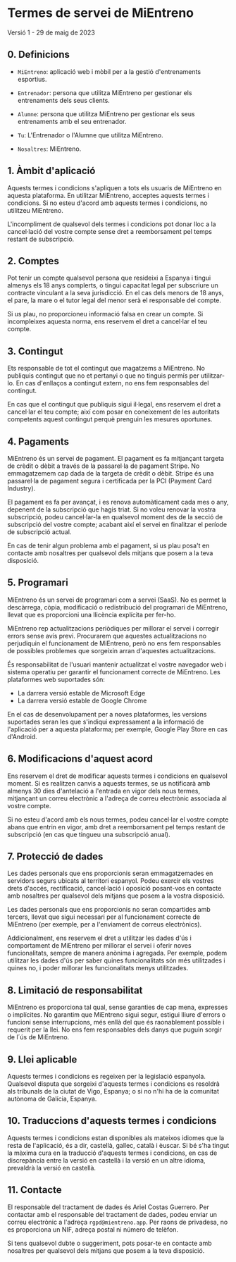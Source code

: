 # Termes de servei de MiEntreno

Versió 1 - 29 de maig de 2023

## 0. Definicions

- `MiEntreno`: aplicació web i mòbil per a la gestió d'entrenaments esportius.

- `Entrenador`: persona que utilitza MiEntreno per gestionar els entrenaments dels seus clients.

- `Alumne`: persona que utilitza MiEntreno per gestionar els seus entrenaments amb el seu entrenador.

- `Tu`: L'Entrenador o l'Alumne que utilitza MiEntreno.

- `Nosaltres`: MiEntreno.

## 1. Àmbit d'aplicació

Aquests termes i condicions s'apliquen a tots els usuaris de MiEntreno en aquesta plataforma. En utilitzar MiEntreno, acceptes aquests termes i condicions. Si no esteu d'acord amb aquests termes i condicions, no utilitzeu MiEntreno.

L'incompliment de qualsevol dels termes i condicions pot donar lloc a la cancel·lació del vostre compte sense dret a reemborsament pel temps restant de subscripció.

## 2. Comptes

Pot tenir un compte qualsevol persona que resideixi a Espanya i tingui almenys els 18 anys complerts, o tingui capacitat legal per subscriure un contracte vinculant a la seva jurisdicció. En el cas dels menors de 18 anys, el pare, la mare o el tutor legal del menor serà el responsable del compte.

Si us plau, no proporcioneu informació falsa en crear un compte. Si incompleixes aquesta norma, ens reservem el dret a cancel·lar el teu compte.

## 3. Contingut

Ets responsable de tot el contingut que magatzems a MiEntreno. No publiquis contingut que no et pertanyi o que no tinguis permís per utilitzar-lo. En cas d'enllaços a contingut extern, no ens fem responsables del contingut.

En cas que el contingut que publiquis sigui il·legal, ens reservem el dret a cancel·lar el teu compte; així com posar en coneixement de les autoritats competents aquest contingut perquè prenguin les mesures oportunes.

## 4. Pagaments

MiEntreno és un servei de pagament. El pagament es fa mitjançant targeta de crèdit o dèbit a través de la passarel·la de pagament Stripe. No emmagatzemem cap dada de la targeta de crèdit o dèbit. Stripe és una passarel·la de pagament segura i certificada per la PCI (Payment Card Industry).

El pagament es fa per avançat, i es renova automàticament cada mes o any, depenent de la subscripció que hagis triat. Si no voleu renovar la vostra subscripció, podeu cancel·lar-la en qualsevol moment des de la secció de subscripció del vostre compte; acabant així el servei en finalitzar el període de subscripció actual.

En cas de tenir algun problema amb el pagament, si us plau posa't en contacte amb nosaltres per qualsevol dels mitjans que posem a la teva disposició.

## 5. Programari

MiEntreno és un servei de programari com a servei (SaaS). No es permet la descàrrega, còpia, modificació o redistribució del programari de MiEntreno, llevat que es proporcioni una llicència explícita per fer-ho.

MiEntreno rep actualitzacions periòdiques per millorar el servei i corregir errors sense avís previ. Procurarem que aquestes actualitzacions no perjudiquin el funcionament de MiEntreno, però no ens fem responsables de possibles problemes que sorgeixin arran d'aquestes actualitzacions.

És responsabilitat de l'usuari mantenir actualitzat el vostre navegador web i sistema operatiu per garantir el funcionament correcte de MiEntreno. Les plataformes web suportades són:

- La darrera versió estable de Microsoft Edge
- La darrera versió estable de Google Chrome

En el cas de desenvolupament per a noves plataformes, les versions suportades seran les que s'indiqui expressament a la informació de l'aplicació per a aquesta plataforma; per exemple, Google Play Store en cas d'Android.

## 6. Modificacions d'aquest acord

Ens reservem el dret de modificar aquests termes i condicions en qualsevol moment. Si es realitzen canvis a aquests termes, se us notificarà amb almenys 30 dies d'antelació a l'entrada en vigor dels nous termes, mitjançant un correu electrònic a l'adreça de correu electrònic associada al vostre compte.

Si no esteu d'acord amb els nous termes, podeu cancel·lar el vostre compte abans que entrin en vigor, amb dret a reemborsament pel temps restant de subscripció (en cas que tingueu una subscripció anual).

## 7. Protecció de dades

Les dades personals que ens proporcionis seran emmagatzemades en servidors segurs ubicats al territori espanyol. Podeu exercir els vostres drets d'accés, rectificació, cancel·lació i oposició posant-vos en contacte amb nosaltres per qualsevol dels mitjans que posem a la vostra disposició.

Les dades personals que ens proporcionis no seran compartides amb tercers, llevat que sigui necessari per al funcionament correcte de MiEntreno (per exemple, per a l'enviament de correus electrònics).

Addicionalment, ens reservem el dret a utilitzar les dades d'ús i comportament de MiEntreno per millorar el servei i oferir noves funcionalitats, sempre de manera anònima i agregada. Per exemple, podem utilitzar les dades d'ús per saber quines funcionalitats són més utilitzades i quines no, i poder millorar les funcionalitats menys utilitzades.

## 8. Limitació de responsabilitat

MiEntreno es proporciona tal qual, sense garanties de cap mena, expresses o implícites. No garantim que MiEntreno sigui segur, estigui lliure d'errors o funcioni sense interrupcions, més enllà del que és raonablement possible i requerit per la llei. No ens fem responsables dels danys que puguin sorgir de l´ús de MiEntreno.

## 9. Llei aplicable

Aquests termes i condicions es regeixen per la legislació espanyola. Qualsevol disputa que sorgeixi d'aquests termes i condicions es resoldrà als tribunals de la ciutat de Vigo, Espanya; o si no n'hi ha de la comunitat autònoma de Galícia, Espanya.

## 10. Traduccions d'aquests termes i condicions

Aquests termes i condicions estan disponibles als mateixos idiomes que la resta de l'aplicació, és a dir, castellà, gallec, català i èuscar. Si bé s'ha tingut la màxima cura en la traducció d'aquests termes i condicions, en cas de discrepància entre la versió en castellà i la versió en un altre idioma, prevaldrà la versió en castellà.

## 11. Contacte

El responsable del tractament de dades és Ariel Costas Guerrero. Per contactar amb el responsable del tractament de dades, podeu enviar un correu electrònic a l'adreça `rgpd@mientreno.app`. Per raons de privadesa, no es proporciona un NIF, adreça postal ni número de telèfon.

Si tens qualsevol dubte o suggeriment, pots posar-te en contacte amb nosaltres per qualsevol dels mitjans que posem a la teva disposició.
